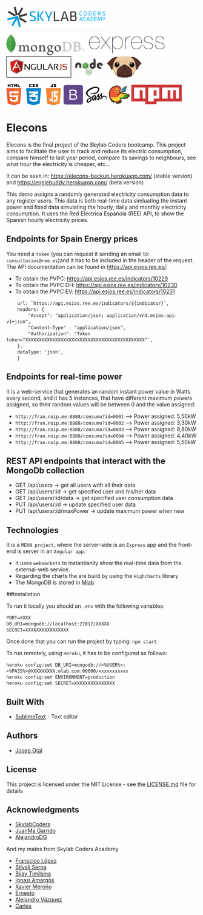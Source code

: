 [![Skylab](https://github.com/Iggy-Codes/logo-images/blob/master/logos/skylab-56.png)](http://www.skylabcoders.com/)

[![MongoDB](https://github.com/Iggy-Codes/logo-images/blob/master/logos/mongodb.png)](https://www.mongodb.com/)
[![ExpressJS](https://github.com/Iggy-Codes/logo-images/blob/master/logos/expressjs.png)](http://expressjs.com///)
[![AngularJS](https://github.com/Iggy-Codes/logo-images/blob/master/logos/angularjs.png)](https://angularjs.org/)
[![NodeJS](https://github.com/Iggy-Codes/logo-images/blob/master/logos/nodejs.png)](https://nodejs.org/)
[![PugJS](https://github.com/Iggy-Codes/logo-images/blob/master/logos/pug.png)](http://www.pugjs.org/)  

[![HTML5, CSS3 and JS](https://github.com/Iggy-Codes/logo-images/blob/master/logos/html5-css3-js.png)](https://www.w3.org/)
[![Bootstrap](https://github.com/Iggy-Codes/logo-images/blob/master/logos/bootstrap.png)](http://getbootstrap.com/)
[![SASS](https://github.com/Iggy-Codes/logo-images/blob/master/logos/sass.png)](http://sass-lang.com/)
[![Bower](https://github.com/Iggy-Codes/logo-images/blob/master/logos/bower.png)](https://bower.io//)
[![npm](https://github.com/Iggy-Codes/logo-images/blob/master/logos/npm.png)](https://www.npmjs.com/)

# Elecons
Elecons is the final project of the Skylab Coders bootcamp. This project aims to facilitate the user to track and reduce its electric consumption, compare himself to last year period, compare its savings to neighbours, see what hour the electricity is cheaper, etc...

It can be seen in: https://elecons-backup.herokuapp.com/ (stable version) and https://engiebuddy.herokuapp.com/ (beta version)

This demo assigns a randomly generated electricity consumption data to any register users. This data is both real-time data simluating the instant power and fixed data simulating the hourly, daily and monthly electricity consumption.
It uses the Red Eléctrica Española (REE) API, to show the Spanish hourly electricity prices.

## Endpoints for Spain Energy prices
You need a `token` (you can request it sending an email to: `consultasios@ree.es`)and it has to be included in the header of the request. The API documentation can be found in https://api.esios.ree.es/: 
- To obtain the PVPC: https://api.esios.ree.es/indicators/10229
- To obtain the PVPC DH: https://api.esios.ree.es/indicators/10230
- To obtain the PVPC EV: https://api.esios.ree.es/indicators/10231

```
    url: `https://api.esios.ree.es/indicators/${indicator}`, 
    headers: {
        "Accept": "application/json; application/vnd.esios-api-v1+json",
        "Content-Type" : "application/json",
        "Authorization": 'Token token="XXXXXXXXXXXXXXXXXXXXXXXXXXXXXXXXXXXXXXXXXXXX"',
    },
    dataType: 'json',
    }
```

## Endpoints for real-time power
It is a web-service that generates an random instant power value in Watts every second, and it has 5 instances, that have different maximum powers assigned, so their random values will be between 0 and the value assigned:
- `http://fran.noip.me:8888/consumo?id=0001` --> Power assigned: 5,50kW
- `http://fran.noip.me:8888/consumo?id=0002` --> Power assigned: 3,30kW
- `http://fran.noip.me:8888/consumo?id=0003` --> Power assigned: 8,80kW
- `http://fran.noip.me:8888/consumo?id=0004` --> Power assigned: 4,40kW
- `http://fran.noip.me:8888/consumo?id=0005` --> Power assigned: 5,50kW

## REST API endpoints that interact with the MongoDb collection
- GET /api/users → get all users with all their data
- GET /api/users/:id → get specified user and his/her data
- GET /api/users/:id/data → get specified user consumption data
- PUT /api/users/:id → update specified user data
- PUT /api/users/:id/maxPower → update maximum power when new


## Technologies
It is a `MEAN project`, where the server-side is an `Express` app and the front-end is server in an `Angular app`.
- It uses `websockets` to instantianlly show the real-time data from the external-web service.
- Regarding the charts the are build by using the `Highcharts` library
- The MongoDB is stored in [Mlab](www.mlab.com)


##Installation

To run it locally you should an `.env` with the following variables:
```
PORT=XXXX
DB_URI=mongodb://localhost:27017/XXXXX
SECRET=XXXXXXXXXXXXXXXX
```

Once done that you can run the project by typing:
`npm start`

To run remotely, using `Heroku`, it has to be configured as follows:
```
heroku config:set DB_URI=mongodb://<%USER%>:<%PASS%>@XXXXXXXXX.mlab.com:00000/xxxxxxxxxxx
heroku config:set ENVIRONMENT=production
heroku config:set SECRET=XXXXXXXXXXXXXXX
```




## Built With

* [SublimeText](http://https://https:/npmdejs.org/www.sublimetext.com) - Text editor

## Authors

* [Josep Otal](http://github.com/josepotal) 

## License

This project is licensed under the MIT License - see the [LICENSE.md](LICENSE.md) file for details

## Acknowledgments

* [SkylabCoders](https://github.com/SkylabCoders)
* [JuanMa Garrido](https://github.com/juanmaguitar)
* [AlejandroDG](https://github.com/agandia9)

And my mates from Skylab Coders Academy
* [Franscico López](https://github.com/FransLopez)
* [Stívali Serna](https://github.com/stivaliserna)
* [Bijay Timilsina](https://github.com/bijay007)
* [Ignasi Amargòs](https://github.com/Iggy-codes)
* [Xavier Meroño](https://github.com/xmero)
* [Ernesto](https://github.com/ERPG)
* [Alejandro Vázquez](https://github.com/alejovp)
* [Carles](https://github.com/LITULANDIO)